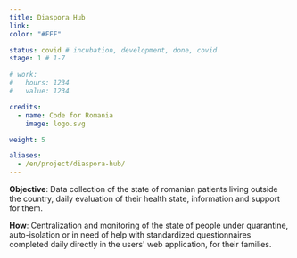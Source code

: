 ```yaml
---
title: Diaspora Hub
link:
color: "#FFF"

status: covid # incubation, development, done, covid
stage: 1 # 1-7

# work:
#   hours: 1234
#   value: 1234

credits:
  - name: Code for Romania
    image: logo.svg

weight: 5

aliases:
  - /en/project/diaspora-hub/
---
```


**Objective**: Data collection of the state of romanian patients living outside the country, daily evaluation of their health state, information and support for them.

**How**: Centralization and monitoring of the state of people under quarantine, auto-isolation or in need of help with standardized questionnaires completed daily directly in the users' web application, for their families.
